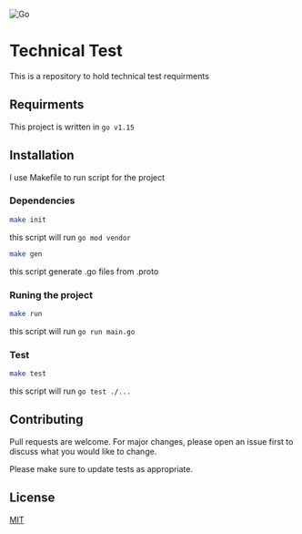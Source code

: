 ![Go](https://github.com/gungdr/technical-test/workflows/Go/badge.svg)
# Technical Test

This is a repository to hold technical test requirments

## Requirments

This project is written in `go v1.15`

## Installation

I use Makefile to run script for the project
### Dependencies

```bash
make init
```
this script will run `go mod vendor`

```bash
make gen
```
this script generate .go files from .proto

### Runing the project

```bash
make run
```
this script will run `go run main.go`

### Test

```bash
make test
```
this script will run `go test ./...`

## Contributing
Pull requests are welcome. For major changes, please open an issue first to discuss what you would like to change.

Please make sure to update tests as appropriate.

## License
[MIT](https://choosealicense.com/licenses/mit/)